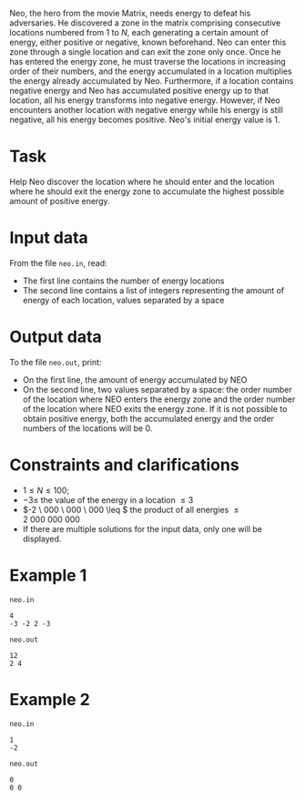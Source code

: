 Neo, the hero from the movie Matrix, needs energy to defeat his adversaries. He discovered a zone in the matrix comprising consecutive locations numbered from $1$ to $N$, each generating a certain amount of energy, either positive or negative, known beforehand. Neo can enter this zone through a single location and can exit the zone only once. Once he has entered the energy zone, he must traverse the locations in increasing order of their numbers, and the energy accumulated in a location multiplies the energy already accumulated by Neo. Furthermore, if a location contains negative energy and Neo has accumulated positive energy up to that location, all his energy transforms into negative energy. However, if Neo encounters another location with negative energy while his energy is still negative, all his energy becomes positive. Neo's initial energy value is $1$.

# Task

Help Neo discover the location where he should enter and the location where he should exit the energy zone to accumulate the highest possible amount of positive energy.

# Input data

From the file `neo.in`, read:
- The first line contains the number of energy locations
- The second line contains a list of integers representing the amount of energy of each location, values separated by a space

# Output data

To the file `neo.out`, print:
- On the first line, the amount of energy accumulated by NEO
- On the second line, two values separated by a space: the order number of the location where NEO enters the energy zone and the order number of the location where NEO exits the energy zone. If it is not possible to obtain positive energy, both the accumulated energy and the order numbers of the locations will be $0$.

# Constraints and clarifications

* $1 \leq N \leq 100$;
* $-3 \leq$ the value of the energy in a location $\leq 3$
* $-2 \ 000 \ 000 \ 000 \leq $ the product of all energies $\leq 2 \ 000 \ 000 \ 000$
* If there are multiple solutions for the input data, only one will be displayed.

# Example 1

`neo.in`
```
4
-3 -2 2 -3 
```

`neo.out`
```
12
2 4
```

# Example 2

`neo.in`
```
1
-2
```

`neo.out`
```
0
0 0
